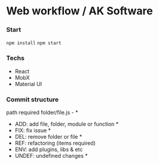 # Web workflow / AK Software

### Start
```npm install```
```npm start```

### Techs
  - React
  - MobX
  - Material UI

### Commit structure
path required folder/file.js - *
  - ADD: add file, folder, module or function *
  - FIX: fix issue *
  - DEL: remove folder or file *
  - REF: refactoring (items required)
  - ENV: add plugins, libs & etc 
  - UNDEF: undefined changes *